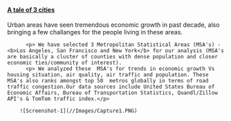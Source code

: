 <h4><b><u> A tale of 3 cities</u></b></h4>
          <p> Urban areas have seen tremendous economic growth in past decade, also bringing a few challanges for the people living in these areas.</p>  

          <p> We have selected 3 Metropolitan Statistical Areas (MSA's) - <b>Los Angeles, San Francisco and New York</b> for our analysis (MSA's are basically a cluster of counties with dense population and closer economic ties/community of interest).
          <p> We analyzed these  MSA's for trends in economic growth Vs housing situation, air quality, air traffic and population. These MSA's also ranks amongst top 50  metros globally in terms of road traffic congestion.Our data sources include United States Bureau of Economic Affairs, Bureau of Transportation Statistics, Quandl/Zillow API's & TomTom traffic index.</p>
         
        ![Screenshot-1](//Images/Capture1.PNG)
